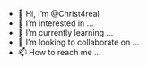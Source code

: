 - 👋 Hi, I’m @Christ4real
- 👀 I’m interested in ...
- 🌱 I’m currently learning ...
- 💞️ I’m looking to collaborate on ...
- 📫 How to reach me ...

<!---
Christ4real/Christ4real is a ✨ special ✨ repository because its `README.md` (this file) appears on your GitHub profile.
You can click the Preview link to take a look at your changes.
--->
